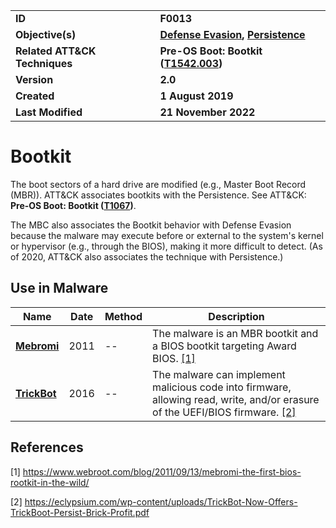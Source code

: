 <table>
<tr>
<td><b>ID</b></td>
<td><b>F0013</b></td>
</tr>
<tr>
<td><b>Objective(s)</b></td>
<td><b><a href="../defense-evasion">Defense Evasion</a>, <a href="../persistence">Persistence</a></b></td>
</tr>
<tr>
<td><b>Related ATT&CK Techniques</b></td>
<td><b>Pre-OS Boot: Bootkit (<a href="https://attack.mitre.org/techniques/T1542/003">T1542.003</a>)</b></td>
</tr>
<tr>
<td><b>Version</b></td>
<td><b>2.0</b></td>
</tr>
<tr>
<td><b>Created</b></td>
<td><b>1 August 2019</b></td>
</tr>
<tr>
<td><b>Last Modified</b></td>
<td><b>21 November 2022</b></td>
</tr>
</table>


# Bootkit

The boot sectors of a hard drive are modified (e.g., Master Boot Record (MBR)). ATT&CK associates bootkits with the Persistence. See ATT&CK: **Pre-OS Boot: Bootkit ([T1067](https://attack.mitre.org/techniques/T1067/))**.

The MBC also associates the Bootkit behavior with Defense Evasion because the malware may execute before or external to the system's kernel or hypervisor (e.g., through the BIOS), making it more difficult to detect. (As of 2020, ATT&CK also associates the technique with Persistence.) 

## Use in Malware

|Name|Date|Method|Description|
|---|---|---|---|
|[**Mebromi**](../xample-malware/mebromi.md)|2011|--|The malware is an MBR bootkit and a BIOS bootkit targeting Award BIOS. [[1]](#1)|
|[**TrickBot**](../xample-malware/trickbot.md)|2016|--|The malware can implement malicious code into firmware, allowing read, write, and/or erasure of the UEFI/BIOS firmware. [[2]](#24)|


## References

<a name="1">[1]</a> https://www.webroot.com/blog/2011/09/13/mebromi-the-first-bios-rootkit-in-the-wild/

<a name="2">[2]</a> https://eclypsium.com/wp-content/uploads/TrickBot-Now-Offers-TrickBoot-Persist-Brick-Profit.pdf


